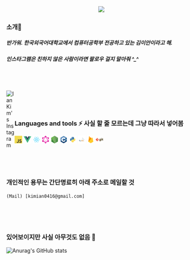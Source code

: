 <div align="center">	
	<img src="https://capsule-render.vercel.app/api?type=waving&color=auto&height=200&section=header&text=Ian%20Github😄&animation=twinkling&fontSize=50" />
 </div>
  
### 소개💬

	
##### 반가워. 한국외국어대학교에서 컴퓨터공학부 전공하고 있는 김이안이라고 해.

##### 인스타그램은 친하지 않은 사람이라면 팔로우 걸지 말아줘 ^_^
<br>
<br><br>

<a href="https://www.instagram.com/kimian_01/">
  <img align="left" alt="IanKim's Instagram" width="22px" src="https://raw.githubusercontent.com/hussainweb/hussainweb/main/icons/instagram.png" />
</a>
<br>
<br>
<br>
 
### Languages and tools ⚡ 사실 할 줄 모르는데 그냥 따라서 넣어봄

<code><img height="20" src="https://raw.githubusercontent.com/github/explore/80688e429a7d4ef2fca1e82350fe8e3517d3494d/topics/javascript/javascript.png"></code>
<code><img height="20" src="https://raw.githubusercontent.com/github/explore/80688e429a7d4ef2fca1e82350fe8e3517d3494d/topics/vue/vue.png"></code>
<code><img height="20" src="https://raw.githubusercontent.com/github/explore/80688e429a7d4ef2fca1e82350fe8e3517d3494d/topics/react/react.png"></code>
<code><img height="20" src="https://raw.githubusercontent.com/github/explore/5c058a388828bb5fde0bcafd4bc867b5bb3f26f3/topics/graphql/graphql.png"></code>
<code><img height="20" src="https://raw.githubusercontent.com/github/explore/80688e429a7d4ef2fca1e82350fe8e3517d3494d/topics/nodejs/nodejs.png"></code>
<code><img height="20" src="https://raw.githubusercontent.com/github/explore/80688e429a7d4ef2fca1e82350fe8e3517d3494d/topics/cpp/cpp.png"></code>
<code><img height="20" src="https://raw.githubusercontent.com/github/explore/80688e429a7d4ef2fca1e82350fe8e3517d3494d/topics/python/python.png"></code>
<code><img height="20" src="https://raw.githubusercontent.com/github/explore/80688e429a7d4ef2fca1e82350fe8e3517d3494d/topics/mysql/mysql.png"></code>
<code><img height="20" src="https://raw.githubusercontent.com/github/explore/80688e429a7d4ef2fca1e82350fe8e3517d3494d/topics/firebase/firebase.png"></code>
<code><img height="20" src="https://raw.githubusercontent.com/github/explore/80688e429a7d4ef2fca1e82350fe8e3517d3494d/topics/git/git.png"></code>

<br>
<br>
<br>

### 개인적인 용무는 간단명료히 아래 주소로 메일할 것


	(Mail) [kimian0416@gmail.com]

<br>
<br>
<br>


### 있어보이지만 사실 아무것도 없음 🌱

![Anurag's GitHub stats](https://github-readme-stats.vercel.app/api?username=iank1m&show_icons=true&theme=gotham)

<!--
**iank1m/iank1m** is a ✨ _special_ ✨ repository because its `README.md` (this file) appears on your GitHub profile.

Here are some ideas to get you started:

- 🔭 I’m currently working on ...
- 🌱 I’m currently learning ...
- 👯 I’m looking to collaborate on ...
- 🤔 I’m looking for help with ...
- 💬 Ask me about ...
- 📫 How to reach me: ...
- 😄 Pronouns: ...
- ⚡ Fun fact: ...
-->

